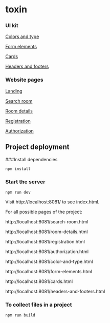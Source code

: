 # toxin

### UI kit

[Colors and type](https://mysunlight86.github.io/toxin/dist/color-and-type.html) <br>

[Form elements](https://mysunlight86.github.io/toxin/dist/form-elements.html) <br>

[Cards](https://mysunlight86.github.io/toxin/dist/cards.html) <br>

[Headers and footers](https://mysunlight86.github.io/toxin/dist/headers-and-footers.html) <br>

### Website pages

[Landing](https://mysunlight86.github.io/toxin/dist/index.html)<br>

[Search room](https://mysunlight86.github.io/toxin/dist/search-room.html)<br>

[Room details](https://mysunlight86.github.io/toxin/dist/room-details.html)<br>

[Registration](https://mysunlight86.github.io/toxin/dist/registration.html)<br>

[Authorization](https://mysunlight86.github.io/toxin/dist/authorization.html)<br>

## Project deployment<br>

###Install dependencies<br>

`npm install`<br>

### Start the server<br>

`npm run dev`<br>

Visit http://localhost:8081/ to see index.html.<br>

For all possible pages of the project:<br>

http://localhost:8081/search-room.html<br>

http://localhost:8081/room-details.html<br>

http://localhost:8081/registration.html<br>

http://localhost:8081/authorization.html<br>

http://localhost:8081/color-and-type.html<br>

http://localhost:8081/form-elements.html<br>

http://localhost:8081/cards.html<br>

http://localhost:8081/headers-and-footers.html<br>

### To collect files in a project<br>

`npm run build`<br>
